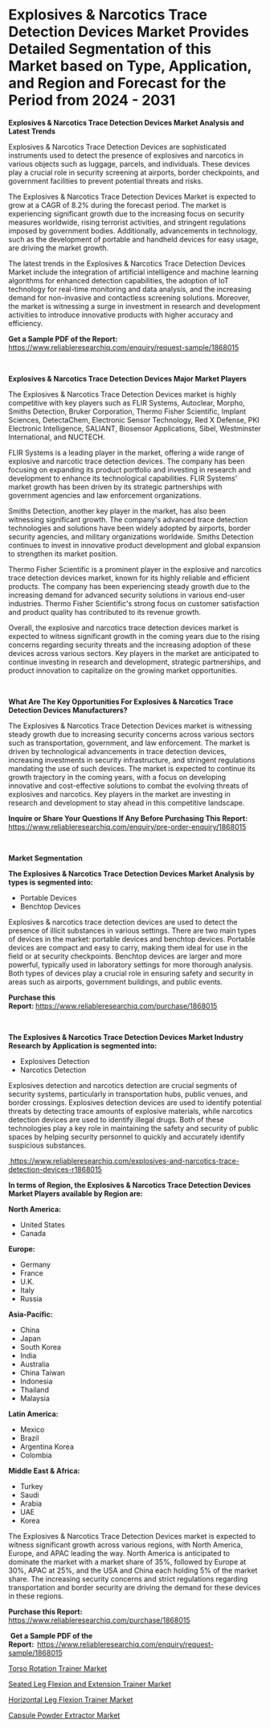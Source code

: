 <p><h1>Explosives & Narcotics Trace Detection Devices Market Provides Detailed Segmentation of this Market based on Type, Application, and Region and Forecast for the Period from 2024 - 2031</h1></p><p><strong>Explosives & Narcotics Trace Detection Devices Market Analysis and Latest Trends</strong></p>
<p><p>Explosives & Narcotics Trace Detection Devices are sophisticated instruments used to detect the presence of explosives and narcotics in various objects such as luggage, parcels, and individuals. These devices play a crucial role in security screening at airports, border checkpoints, and government facilities to prevent potential threats and risks.</p><p>The Explosives & Narcotics Trace Detection Devices Market is expected to grow at a CAGR of 8.2% during the forecast period. The market is experiencing significant growth due to the increasing focus on security measures worldwide, rising terrorist activities, and stringent regulations imposed by government bodies. Additionally, advancements in technology, such as the development of portable and handheld devices for easy usage, are driving the market growth.</p><p>The latest trends in the Explosives & Narcotics Trace Detection Devices Market include the integration of artificial intelligence and machine learning algorithms for enhanced detection capabilities, the adoption of IoT technology for real-time monitoring and data analysis, and the increasing demand for non-invasive and contactless screening solutions. Moreover, the market is witnessing a surge in investment in research and development activities to introduce innovative products with higher accuracy and efficiency.</p></p>
<p><strong>Get a Sample PDF of the Report:&nbsp;</strong> <a href="https://www.reliableresearchiq.com/enquiry/request-sample/1868015">https://www.reliableresearchiq.com/enquiry/request-sample/1868015</a></p>
<p>&nbsp;</p>
<p><strong>Explosives & Narcotics Trace Detection Devices Major Market Players</strong></p>
<p><p>The Explosives & Narcotics Trace Detection Devices market is highly competitive with key players such as FLIR Systems, Autoclear, Morpho, Smiths Detection, Bruker Corporation, Thermo Fisher Scientific, Implant Sciences, DetectaChem, Electronic Sensor Technology, Red X Defense, PKI Electronic Intelligence, SALIANT, Biosensor Applications, Sibel, Westminster International, and NUCTECH.</p><p>FLIR Systems is a leading player in the market, offering a wide range of explosive and narcotic trace detection devices. The company has been focusing on expanding its product portfolio and investing in research and development to enhance its technological capabilities. FLIR Systems' market growth has been driven by its strategic partnerships with government agencies and law enforcement organizations.</p><p>Smiths Detection, another key player in the market, has also been witnessing significant growth. The company's advanced trace detection technologies and solutions have been widely adopted by airports, border security agencies, and military organizations worldwide. Smiths Detection continues to invest in innovative product development and global expansion to strengthen its market position.</p><p>Thermo Fisher Scientific is a prominent player in the explosive and narcotics trace detection devices market, known for its highly reliable and efficient products. The company has been experiencing steady growth due to the increasing demand for advanced security solutions in various end-user industries. Thermo Fisher Scientific's strong focus on customer satisfaction and product quality has contributed to its revenue growth.</p><p>Overall, the explosive and narcotics trace detection devices market is expected to witness significant growth in the coming years due to the rising concerns regarding security threats and the increasing adoption of these devices across various sectors. Key players in the market are anticipated to continue investing in research and development, strategic partnerships, and product innovation to capitalize on the growing market opportunities.</p></p>
<p>&nbsp;</p>
<p><strong>What Are The Key Opportunities For Explosives & Narcotics Trace Detection Devices Manufacturers?</strong></p>
<p><p>The Explosives & Narcotics Trace Detection Devices market is witnessing steady growth due to increasing security concerns across various sectors such as transportation, government, and law enforcement. The market is driven by technological advancements in trace detection devices, increasing investments in security infrastructure, and stringent regulations mandating the use of such devices. The market is expected to continue its growth trajectory in the coming years, with a focus on developing innovative and cost-effective solutions to combat the evolving threats of explosives and narcotics. Key players in the market are investing in research and development to stay ahead in this competitive landscape.</p></p>
<p><strong>Inquire or Share Your Questions If Any Before Purchasing This Report:</strong> <a href="https://www.reliableresearchiq.com/enquiry/pre-order-enquiry/1868015">https://www.reliableresearchiq.com/enquiry/pre-order-enquiry/1868015</a></p>
<p>&nbsp;</p>
<p><strong>Market Segmentation</strong></p>
<p><strong>The Explosives & Narcotics Trace Detection Devices Market Analysis by types is segmented into:</strong></p>
<p><ul><li>Portable Devices</li><li>Benchtop Devices</li></ul></p>
<p><p>Explosives & narcotics trace detection devices are used to detect the presence of illicit substances in various settings. There are two main types of devices in the market: portable devices and benchtop devices. Portable devices are compact and easy to carry, making them ideal for use in the field or at security checkpoints. Benchtop devices are larger and more powerful, typically used in laboratory settings for more thorough analysis. Both types of devices play a crucial role in ensuring safety and security in areas such as airports, government buildings, and public events.</p></p>
<p><strong>Purchase this Report:&nbsp;</strong><a href="https://www.reliableresearchiq.com/purchase/1868015">https://www.reliableresearchiq.com/purchase/1868015</a></p>
<p>&nbsp;</p>
<p><strong>The Explosives & Narcotics Trace Detection Devices Market Industry Research by Application is segmented into:</strong></p>
<p><ul><li>Explosives Detection</li><li>Narcotics Detection</li></ul></p>
<p><p>Explosives detection and narcotics detection are crucial segments of security systems, particularly in transportation hubs, public venues, and border crossings. Explosives detection devices are used to identify potential threats by detecting trace amounts of explosive materials, while narcotics detection devices are used to identify illegal drugs. Both of these technologies play a key role in maintaining the safety and security of public spaces by helping security personnel to quickly and accurately identify suspicious substances.</p></p>
<p><a href="https://www.reliableresearchiq.com/explosives-and-narcotics-trace-detection-devices-r1868015">&nbsp;https://www.reliableresearchiq.com/explosives-and-narcotics-trace-detection-devices-r1868015</a></p>
<p><strong>In terms of Region, the Explosives & Narcotics Trace Detection Devices Market Players available by Region are:</strong></p>
<p>
    <p> <strong> North America: </strong>
        <ul>
            <li>United States</li>
            <li>Canada</li>
        </ul>
        </p> 
    <p> <strong> Europe: </strong>
        <ul>
            <li>Germany</li>
            <li>France</li>
            <li>U.K.</li>
            <li>Italy</li>
            <li>Russia</li>
        </ul>
        </p> 
    <p> <strong> Asia-Pacific: </strong>
        <ul>
            <li>China</li>
            <li>Japan</li>
            <li>South Korea</li>
            <li>India</li>
            <li>Australia</li>
            <li>China Taiwan</li>
            <li>Indonesia</li>
            <li>Thailand</li>
            <li>Malaysia</li>
        </ul>
        </p> 
    <p> <strong> Latin America: </strong>
        <ul>
            <li>Mexico</li>
            <li>Brazil</li>
            <li>Argentina Korea</li>
            <li>Colombia</li>
        </ul>
        </p> 
    <p> <strong> Middle East & Africa: </strong>
        <ul>
            <li>Turkey</li>
            <li>Saudi</li>
            <li>Arabia</li>
            <li>UAE</li>
            <li>Korea</li>
        </ul>
    </p>
    </p>
<p><p>The Explosives & Narcotics Trace Detection Devices market is expected to witness significant growth across various regions, with North America, Europe, and APAC leading the way. North America is anticipated to dominate the market with a market share of 35%, followed by Europe at 30%, APAC at 25%, and the USA and China each holding 5% of the market share. The increasing security concerns and strict regulations regarding transportation and border security are driving the demand for these devices in these regions.</p></p>
<p><strong>Purchase this Report: </strong><a href="https://www.reliableresearchiq.com/purchase/1868015">https://www.reliableresearchiq.com/purchase/1868015</a></p>
<p>&nbsp;<strong>Get a Sample PDF of the Report:&nbsp;&nbsp;</strong><a href="https://www.reliableresearchiq.com/enquiry/request-sample/1868015">https://www.reliableresearchiq.com/enquiry/request-sample/1868015</a></p>
<p><strong></strong></p>
<p><p><a href="https://github.com/vimar16th/Market-Research-Report-List-6/blob/main/torso-rotation-trainer-market.md">Torso Rotation Trainer Market</a></p><p><a href="https://github.com/luckyshygirl/Market-Research-Report-List-6/blob/main/seated-leg-flexion-and-extension-trainer-market.md">Seated Leg Flexion and Extension Trainer Market</a></p><p><a href="https://github.com/markusgodoy/Market-Research-Report-List-4/blob/main/horizontal-leg-flexion-trainer-market.md">Horizontal Leg Flexion Trainer Market</a></p><p><a href="https://github.com/arionmp/Market-Research-Report-List-4/blob/main/capsule-powder-extractor-market.md">Capsule Powder Extractor Market</a></p></p>